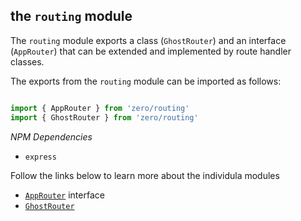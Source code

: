 ## the `routing` module

The `routing` module exports a class (`GhostRouter`) and an interface (`AppRouter`) that can be extended and implemented by route handler classes.

The exports from the `routing` module can be imported as follows:

```javascript

import { AppRouter } from 'zero/routing'
import { GhostRouter } from 'zero/routing'

```

*NPM Dependencies*
* `express`

Follow the links below to learn more about the individula modules

* [`AppRouter`](../interfaces/app-router.md) interface
* [`GhostRouter`](router.md)